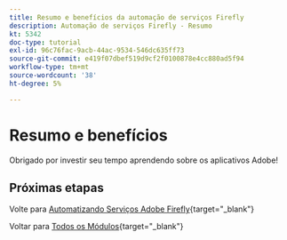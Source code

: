 ```yaml
---
title: Resumo e benefícios da automação de serviços Firefly
description: Automação de serviços Firefly - Resumo
kt: 5342
doc-type: tutorial
exl-id: 96c76fac-9acb-44ac-9534-546dc635ff73
source-git-commit: e419f07dbef519d9cf2f0100878e4cc880ad5f94
workflow-type: tm+mt
source-wordcount: '38'
ht-degree: 5%

---
```


# Resumo e benefícios

Obrigado por investir seu tempo aprendendo sobre os aplicativos Adobe!

## Próximas etapas

Volte para [Automatizando Serviços Adobe Firefly](./automation.md){target="_blank"}

Voltar para [Todos os Módulos](./../../../overview.md){target="_blank"}
